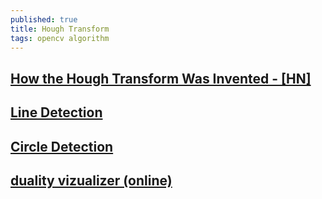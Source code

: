 ```yaml
---
published: true
title: Hough Transform
tags: opencv algorithm
---
```

## [How the Hough Transform Was Invented - \[HN\]](https://news.ycombinator.com/item?id=13148364) 

## [Line Detection](https://docs.opencv.org/2.4/doc/tutorials/imgproc/imgtrans/hough_lines/hough_lines.html)

## [Circle Detection](https://www.bogotobogo.com/python/OpenCV_Python/python_opencv3_Image_Hough%20Circle_Transform.php)

## [duality vizualizer (online)](https://liquiddandruff.github.io/hough-transform-visualizer/)